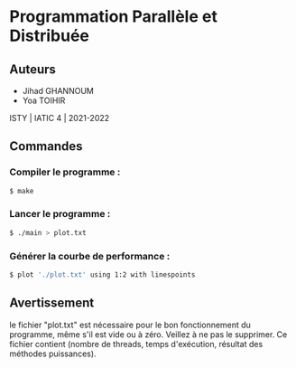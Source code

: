 # Programmation Parallèle et Distribuée

## Auteurs
* Jihad GHANNOUM
* Yoa TOIHIR

ISTY | IATIC 4 | 2021-2022

## Commandes

### Compiler le programme :
```sh
$ make
```

### Lancer le programme :
```sh
$ ./main > plot.txt
```
### Générer la courbe de performance  :
```sh
$ plot './plot.txt' using 1:2 with linespoints
```

## Avertissement
le fichier "plot.txt" est nécessaire pour le bon fonctionnement du programme, même s'il est vide ou à zéro. Veillez à ne pas le supprimer.
Ce fichier contient (nombre de threads, temps d'exécution, résultat des méthodes puissances).
